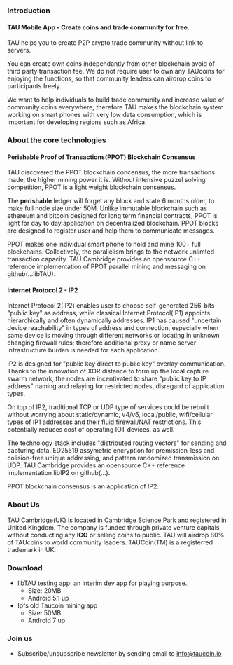 ### Introduction
#### TAU Mobile App - Create coins and trade community for free.
TAU helps you to create P2P crypto trade community without link to servers. 

You can create own coins independantly from other blockchain avoid of third party transaction fee. We do not require user to own any TAUcoins for enjoying the functions, so that community leaders can airdrop coins to participants freely. 

We want to help individuals to build trade community and increase value of community coins everywhere; therefore TAU makes the blockchain system working on smart phones with very low data consumption, which is important for developing regions such as Africa.

### About the core technologies
#### Perishable Proof of Transactions(PPOT) Blockchain Consensus

TAU discovered the PPOT blockchain concensus, the more transactions made, the higher mining power it is. Without intensive puzzel solving competition, PPOT is a light weight blockchain consensus. 

The **perishable** ledger will forget any block and state 6 months older, to make full node size under 50M. Unlike immutable blockchain such as ethereum and bitcoin designed for long term financial contracts, PPOT is light for day to day application on decentralized blockchain. PPOT blocks are designed to register user and help them to communicate messages. 

PPOT makes one individual smart phone to hold and mine 100+ full blockchains. Collectively, the parallelism brings to the network unlimted transaction capacity. 
TAU Cambridge provides an opensource C++ reference implementation of PPOT parallel mining and messaging on github(...libTAU).

#### Internet Protocol 2 - IP2

Internet Protocol 2(IP2) enables user to choose self-generated 256-bits "public key" as address, while classical Internet Protocol(IP1) appoints hierarchically and often dynamically addresses. IP1 has caused "uncertain device reachability" in types of address and connection, especially when same device is moving through different networks or locating in unknown changing firewall rules; therefore additional proxy or name server infrastructure burden is needed for each application.

IP2 is designed for "public key direct to public key" overlay communication. Thanks to the innovation of XOR distance to form up the local capture swarm network, the nodes are incentivated to share "public key to IP address" naming and relaying for restricted nodes, disregard of application types.

On top of IP2, traditional TCP or UDP type of services could be rebuilt without worrying about static/dynamic, v4/v6, local/public, wifi/cellular types of IP1 addresses and their fluid firewall/NAT restrictions. This potentially reduces cost of operating IOT devices, as well.

The technology stack includes "distributed routing vectors" for sending and capturing data, ED25519 assymetric encryption for premission-less and colision-free unique addressing, and pattern randomized transmission on UDP. TAU Cambridge provides an opensource C++ reference implementation libIP2 on github(...).

PPOT blockchain consensus is an application of IP2. 

### About Us
TAU Cambridge(UK) is located in Cambridge Science Park and registered in United Kingdom. The company is funded through private venture capitals without conducting any **ICO** or selling coins to public. TAU will airdrop 80% of TAUcoins to world community leaders. TAUCoin(TM) is a registerred trademark in UK. 

### Download
* libTAU testing app: an interim dev app for playing purpose. 
  * Size: 20MB
  * Android 5.1 up
* Ipfs old Taucoin mining app
  * Size: 50MB
  * Android 7 up

### Join us
* Subscribe/unsubscribe newsletter by sending email to info@taucoin.io

